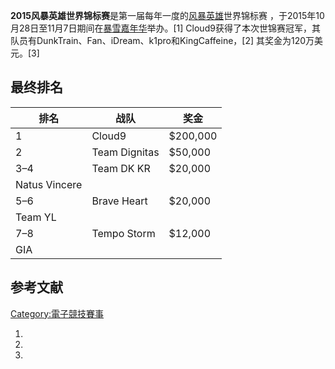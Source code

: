 **2015风暴英雄世界锦标赛**是第一届每年一度的[风暴英雄](../Page/风暴英雄.md "wikilink")世界锦标赛 ，于2015年10月28日至11月7日期间在[暴雪嘉年华](../Page/暴雪嘉年华.md "wikilink")举办。\[1\] Cloud9获得了本次世锦赛冠军，其队员有DunkTrain、Fan、iDream、k1pro和KingCaffeine，\[2\] 其奖金为120万美元。\[3\]

## 最终排名

| 排名            | 战队            | 奖金       |
| ------------- | ------------- | -------- |
| 1             | Cloud9        | $200,000 |
| 2             | Team Dignitas | $50,000  |
| 3–4           | Team DK KR    | $20,000  |
| Natus Vincere |               |          |
| 5–6           | Brave Heart   | $20,000  |
| Team YL       |               |          |
| 7–8           | Tempo Storm   | $12,000  |
| GIA           |               |          |

## 参考文献

[Category:電子競技賽事](https://zh.wikipedia.org/wiki/Category:電子競技賽事 "wikilink")

1.
2.
3.